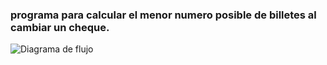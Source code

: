 ### programa para calcular el menor numero posible de billetes al cambiar un cheque.

![Diagrama de flujo](diagrama.png "diagrama de flujo")
